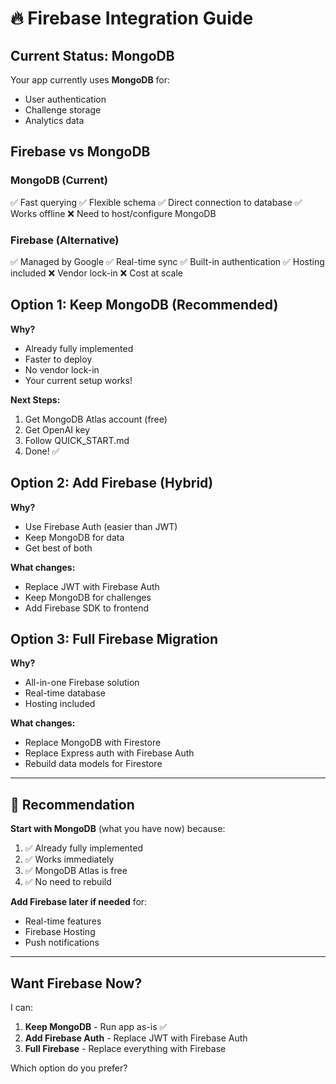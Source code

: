 # 🔥 Firebase Integration Guide

## Current Status: MongoDB

Your app currently uses **MongoDB** for:
- User authentication
- Challenge storage
- Analytics data

## Firebase vs MongoDB

### MongoDB (Current)
✅ Fast querying
✅ Flexible schema
✅ Direct connection to database
✅ Works offline
❌ Need to host/configure MongoDB

### Firebase (Alternative)
✅ Managed by Google
✅ Real-time sync
✅ Built-in authentication
✅ Hosting included
❌ Vendor lock-in
❌ Cost at scale

## Option 1: Keep MongoDB (Recommended)

**Why?** 
- Already fully implemented
- Faster to deploy
- No vendor lock-in
- Your current setup works!

**Next Steps:**
1. Get MongoDB Atlas account (free)
2. Get OpenAI key
3. Follow QUICK_START.md
4. Done! ✅

## Option 2: Add Firebase (Hybrid)

**Why?**
- Use Firebase Auth (easier than JWT)
- Keep MongoDB for data
- Get best of both

**What changes:**
- Replace JWT with Firebase Auth
- Keep MongoDB for challenges
- Add Firebase SDK to frontend

## Option 3: Full Firebase Migration

**Why?**
- All-in-one Firebase solution
- Real-time database
- Hosting included

**What changes:**
- Replace MongoDB with Firestore
- Replace Express auth with Firebase Auth
- Rebuild data models for Firestore

---

## 🎯 Recommendation

**Start with MongoDB** (what you have now) because:
1. ✅ Already fully implemented
2. ✅ Works immediately
3. ✅ MongoDB Atlas is free
4. ✅ No need to rebuild

**Add Firebase later if needed** for:
- Real-time features
- Firebase Hosting
- Push notifications

---

## Want Firebase Now?

I can:
1. **Keep MongoDB** - Run app as-is ✅
2. **Add Firebase Auth** - Replace JWT with Firebase Auth
3. **Full Firebase** - Replace everything with Firebase

Which option do you prefer?
